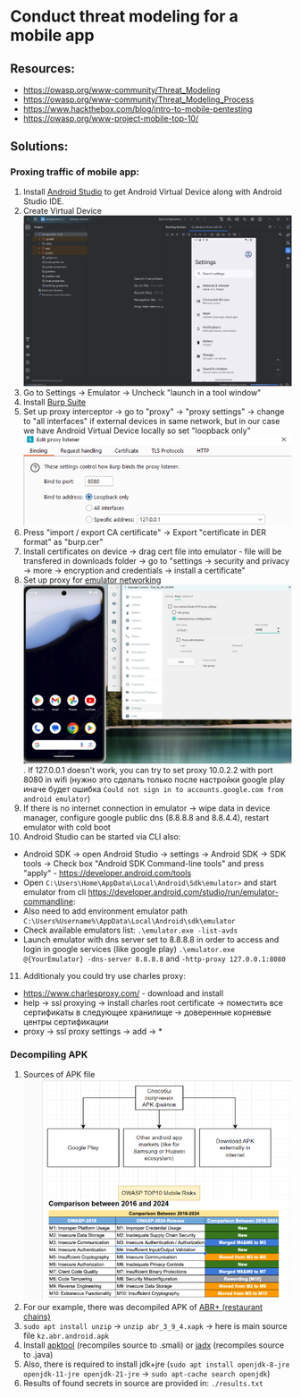 # Conduct threat modeling for a mobile app

## Resources:
- https://owasp.org/www-community/Threat_Modeling
- https://owasp.org/www-community/Threat_Modeling_Process
- https://www.hackthebox.com/blog/intro-to-mobile-pentesting
- https://owasp.org/www-project-mobile-top-10/

## Solutions:
### Proxing traffic of mobile app:
1. Install [Android Studio](https://developer.android.com/studio) to get Android Virtual Device along with Android Studio IDE.
2. Create Virtual Device ![avd](./screenshots/1.png)
3. Go to Settings -> Emulator -> Uncheck "launch in a tool window"
4. Install [Burp Suite](https://portswigger.net/burp/communitydownload)
5. Set up proxy interceptor -> go to "proxy" -> "proxy settings" -> change to "all interfaces" if external devices in same network, but in our case we have Android Virtual Device locally so set "loopback only" ![proxy](./screenshots/2.png)
6. Press "import / export CA certificate" -> Export "certificate in DER format" as "burp.cer"
7. Install certificates on device -> drag cert file into emulator - file will be transfered in downloads folder -> go to "settings -> security and privacy -> more -> encryption and credentials -> install a certificate"
8. Set up proxy for [emulator networking](https://developer.android.com/studio/run/emulator-networking#proxy) ![networking](./screenshots/3.png). If 127.0.0.1 doesn't work, you can try to set proxy 10.0.2.2 with port 8080 in wifi (нужно это сделать только после настройки google play иначе будет ошибка `Could not sign in to accounts.google.com from android emulator`)
9. If there is no internet connection in emulator -> wipe data in device manager, configure google public dns (8.8.8.8 and 8.8.4.4), restart emulator with cold boot
10. Android Studio can be started via CLI also:
- Android SDK -> open Android Studio -> settings -> Android SDK -> SDK tools -> Check box "Android SDK Command-line tools" and press "apply" - https://developer.android.com/tools
- Open `C:\Users\Home\AppData\Local\Android\Sdk\emulator>` and start emulator from cli https://developer.android.com/studio/run/emulator-commandline:
- Also need to add environment emulator path `C:\Users%Username%\AppData\Local\Android\sdk\emulator`
- Check available emulators list: `.\emulator.exe -list-avds`
- Launch emulator with dns server set to 8.8.8.8 in order to access and login in google services (like google play) `.\emulator.exe @{YourEmulator} -dns-server 8.8.8.8` and `-http-proxy 127.0.0.1:8080`
11. Additionaly you could try use charles proxy: 
- https://www.charlesproxy.com/ - download and install
- help -> ssl proxying -> install charles root certificate -> поместить все сертификаты в следующее хранилище -> доверенные корневые центры сертификации
- proxy -> ssl proxy settings -> add -> *

### Decompiling APK
1. Sources of APK file ![apk_sources](./screenshots/5.png)
2. For our example, there was decompiled APK of [ABR+ (restaurant chains)](https://www.abr.kz/)
3. `sudo apt install unzip` -> `unzip abr_3_9_4.xapk` -> here is main source file `kz.abr.android.apk`
4. Install [apktool](https://github.com/iBotPeaches/Apktool) (recompiles source to .smali) or [jadx](https://github.com/skylot/jadx) (recompiles source to .java)
5. Also, there is required to install jdk+jre (`sudo apt install openjdk-8-jre openjdk-11-jre openjdk-21-jre` -> `sudo apt-cache search openjdk`)
6. Results of found secrets in source are provided in: `./results.txt`
